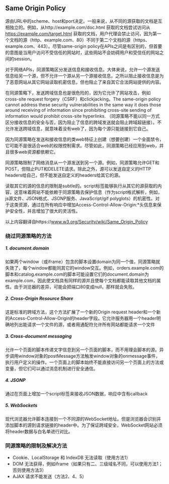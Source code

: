 ## Same Origin Policy

源由URL中的scheme、host和port决定。一般来说，从不同的源获取的文档是互相独立的。例如，从http://example.com/doc.html 获取的文档尝试访问从 https://example.com/target.html 获取的文档，用户代理会禁止访问，因为第一个文档的源（http、example.com、80）不同于第二个文档的源（https、example.com、443）。尽管same-origin policy在APIs之间是有区别的，但首要的意图是当用户访问不受信任的网站时，这些网站不会妨碍用户和受信任的网站之间的session。

对于网络APIs，同源策略区分发送信息和接收信息。大体来说，允许一个源发送信息给另一个源，但不允许一个源从另一个源接收信息。之所以阻止接收信息是为了恶意网站从其它网站读取机密信息，但也阻止了来自其它合法网站提供的内容。

在同源策略下，发送跨域信息也是很危险的，因为它允许了网站攻击，例如cross-site request forgery（CSRF）和clickjacking。The same-origin policy cannot address these security vulnerabilities in the same way it does those around receiving of information since prohibiting cross-site sending of information would prohibit cross-site hyperlinks. （同源策略不能以同一方式区分接收信息的安全与否，因为阻止了信息的跨域发送就会阻止跨域超链接）。不允许发送跨域信息，就意味着没有web了，因为每个源只能链接到它自己。

因为同源策略在发送和接收信息的类web特征上创建（想要创建）一个全面禁令，它可能不是很适合web的权限控制需求。尽管如此，同源策略已经应用到web，并且很多web资源都依赖它。

同源策略限制了网络消息从一个源发送到另一个源。例如，同源策略允许GET和POST，但阻止PUT和DELETE请求。除此之外，源可以发送自定义的HTTP headers给自己，但不能发送自定义的headers给其它的源。

读取其它的源的信息的限制是subtle的。script标签能够执行从其它的源获取的内容，这意味着网站不能依赖于同源策略去保护信息（作为script格式解析，例如，js源文件、JSON格式、JSONP服务、JavaScript/gif polyglots）的机密性。对于这类资源，通过在所有响应中增加Access-Control-Allow-Origin:\*头信息来保护安全性，并且增加了很大的灵活性。

以上内容翻译自https://www.w3.org/Security/wiki/Same_Origin_Policy

### 绕过同源策略的方法
##### 1. document.domain
如果两个window（或iframe）包含的脚本设置domain为同一个值，同源策略就失效了，每个window都能同其它的window交互。例如，orders.example.com的脚本和catalog.example.com的脚本可能设置它们的document.domain为example.com，因此使文档具有同样的源并且使每个文档都能读取其他文档的属性。由于浏览器的差异，可能会把端口80变成null，那样就会失败。

##### 2. Cross-Origin Resource Share
这是标准的跨域方法，这个方法扩展了一个新的Origin request header和一个新的Access-Control-Allow-Origin的header字段。它允许服务器用一个header明确地列出能请求一个文件的源，或者用通配符允许所有网站都能请求一个文件

##### 3. Cross-document messaging
允许一个页面的脚本传递文字信息到另一个页面的脚本，而不用理会脚本的源。异步调用window对象的postMessage方法触发window对象的onmessage事件，执行用户定义的操作。一个页面上的脚本始终不能直接访问另一个页面上的方法或变量，但它们可以通过消息机制进行安全通信。

##### 4. JSONP
通过在页面上增加一个script标签来接收JSON数据，响应中含有callback

##### 5. WebSockets
现代浏览器允许脚本连接到一个不同源的WebSocket地址。但是浏览器会识别并添加脚本的源到请求链接的header中。为了保证跨域安全，WebSocket网站必须将header数据与白名单进行对比。

### 同源策略的限制及解决方法
- Cookie、LocalStorage 和 IndexDB 无法读取（使用方法1）
- DOM 无法获得，例如iframe（如果只有二、三级域名不同，可以使用方法1；否则使用方法3）
- AJAX 请求不能发送（方法2、4、5）


